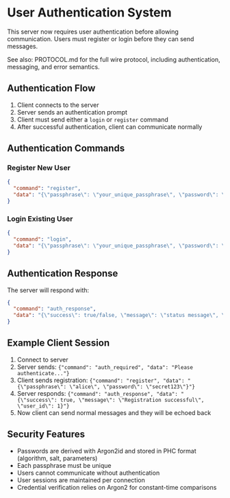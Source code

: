 # User Authentication System

This server now requires user authentication before allowing communication. Users must register or login before they can send messages.

See also: PROTOCOL.md for the full wire protocol, including authentication, messaging, and error semantics.

## Authentication Flow

1. Client connects to the server
2. Server sends an authentication prompt
3. Client must send either a `login` or `register` command
4. After successful authentication, client can communicate normally

## Authentication Commands

### Register New User
```json
{
  "command": "register",
  "data": "{\"passphrase\": \"your_unique_passphrase\", \"password\": \"your_password\"}"
}
```

### Login Existing User
```json
{
  "command": "login", 
  "data": "{\"passphrase\": \"your_unique_passphrase\", \"password\": \"your_password\"}"
}
```

## Authentication Response
The server will respond with:
```json
{
  "command": "auth_response",
  "data": "{\"success\": true/false, \"message\": \"status message\", \"user_id\": 123}"
}
```

## Example Client Session

1. Connect to server
2. Server sends: `{"command": "auth_required", "data": "Please authenticate..."}`
3. Client sends registration: `{"command": "register", "data": "{\"passphrase\": \"alice\", \"password\": \"secret123\"}"}`
4. Server responds: `{"command": "auth_response", "data": "{\"success\": true, \"message\": \"Registration successful\", \"user_id\": 1}"}`
5. Now client can send normal messages and they will be echoed back

## Security Features

- Passwords are derived with Argon2id and stored in PHC format (algorithm, salt, parameters)
- Each passphrase must be unique
- Users cannot communicate without authentication
- User sessions are maintained per connection
- Credential verification relies on Argon2 for constant-time comparisons
